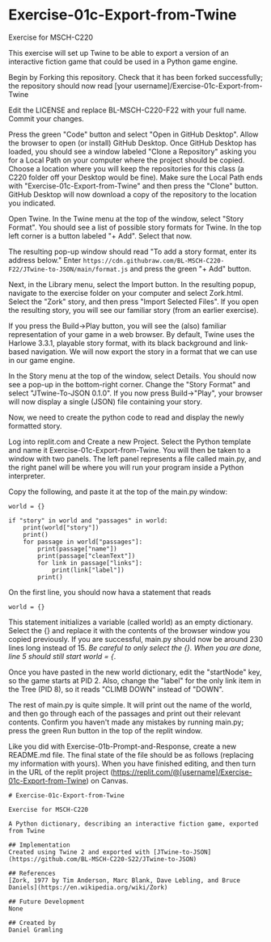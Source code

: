 # Exercise-01c-Export-from-Twine

Exercise for MSCH-C220

This exercise will set up Twine to be able to export a version of an interactive fiction game that could be used in a Python game engine.

Begin by Forking this repository. Check that it has been forked successfully; the repository should now read [your username]/Exercise-01c-Export-from-Twine

Edit the LICENSE and replace BL-MSCH-C220-F22 with your full name. Commit your changes.

Press the green "Code" button and select "Open in GitHub Desktop". Allow the browser to open (or install) GitHub Desktop. Once GitHub Desktop has loaded, you should see a window labeled "Clone a Repository" asking you for a Local Path on your computer where the project should be copied. Choose a location where you will keep the repositories for this class (a C220 folder off your Desktop would be fine). Make sure the Local Path ends with "Exercise-01c-Export-from-Twine" and then press the "Clone" button. GitHub Desktop will now download a copy of the repository to the location you indicated.

Open Twine. In the Twine menu at the top of the window, select "Story Format". You should see a list of possible story formats for Twine. In the top left corner is a button labeled "+ Add". Select that now.

The resulting pop-up window should read "To add a story format, enter its address below." Enter `https://cdn.githubraw.com/BL-MSCH-C220-F22/JTwine-to-JSON/main/format.js` and press the green "+ Add" button.

Next, in the Library menu, select the Import button. In the resulting popup, navigate to the exercise folder on your computer and select Zork.html. Select the "Zork" story, and then press "Import Selected Files". If you open the resulting story, you will see our familiar story (from an earlier exercise).

If you press the Build->Play button, you will see the (also) familiar representation of your game in a web browser. By default, Twine uses the Harlowe 3.3.1, playable story format, with its black background and link-based navigation. We will now export the story in a format that we can use in our game engine.

In the Story menu at the top of the window, select Details. You should now see a pop-up in the bottom-right corner. Change the "Story Format" and select "JTwine-To-JSON 0.1.0". If you now press Build->"Play", your browser will now display a single (JSON) file containing your story.

Now, we need to create the python code to read and display the newly formatted story.

Log into replit.com and Create a new Project. Select the Python template and name it Exercise-01c-Export-from-Twine. You will then be taken to a window with two panels. The left panel represents a file called main.py, and the right panel will be where you will run your program inside a Python interpreter.

Copy the following, and paste it at the top of the main.py window:

```
world = {}

if "story" in world and "passages" in world:
    print(world["story"])
    print()
    for passage in world["passages"]:
        print(passage["name"])
        print(passage["cleanText"])
        for link in passage["links"]:
            print(link["label"])
        print()
```


On the first line, you should now hava a statement that reads
```
world = {}
```
This statement initializes a variable (called world) as an empty dictionary. Select the {} and replace it with the contents of the browser window you copied previously. If you are successful, main.py should now be around 230 lines long instead of 15. *Be careful to only select the {}. When you are done, line 5 should still start world = {*.

Once you have pasted in the new world dictionary, edit the "startNode" key, so the game starts at PID 2. Also, change the "label" for the only link item in the Tree (PID 8), so it reads "CLIMB DOWN" instead of "DOWN".

The rest of main.py is quite simple. It will print out the name of the world, and then go through each of the passages and print out their relevant contents. Confirm you haven't made any mistakes by running main.py; press the green Run button in the top of the replit window. 

Like you did with Exercise-01b-Prompt-and-Response, create a new README.md file. The final state of the file should be as follows (replacing my information with yours). When you have finished editing, and then turn in the URL of the replit project (https://replit.com/@[username]/Exercise-01c-Export-from-Twine) on Canvas.

```
# Exercise-01c-Export-from-Twine

Exercise for MSCH-C220

A Python dictionary, describing an interactive fiction game, exported from Twine

## Implementation
Created using Twine 2 and exported with [JTwine-to-JSON](https://github.com/BL-MSCH-C220-S22/JTwine-to-JSON)

## References
[Zork, 1977 by Tim Anderson, Marc Blank, Dave Lebling, and Bruce Daniels](https://en.wikipedia.org/wiki/Zork)

## Future Development
None

## Created by
Daniel Gramling
```
